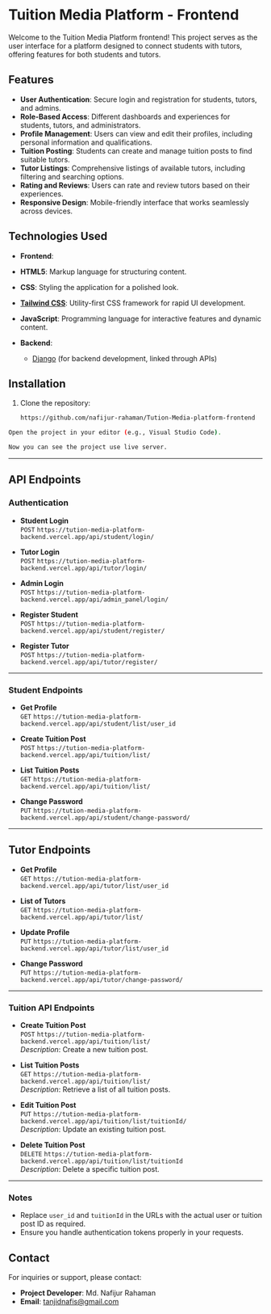 # Tuition Media Platform - Frontend

Welcome to the Tuition Media Platform frontend! This project serves as the user interface for a platform designed to connect students with tutors, offering features for both students and tutors.



## Features

- **User Authentication**: Secure login and registration for students, tutors, and admins.
- **Role-Based Access**: Different dashboards and experiences for students, tutors, and administrators.
- **Profile Management**: Users can view and edit their profiles, including personal information and qualifications.
- **Tuition Posting**: Students can create and manage tuition posts to find suitable tutors.
- **Tutor Listings**: Comprehensive listings of available tutors, including filtering and searching options.
- **Rating and Reviews**: Users can rate and review tutors based on their experiences.
- **Responsive Design**: Mobile-friendly interface that works seamlessly across devices.

## Technologies Used

- **Frontend**: 
- **HTML5**: Markup language for structuring content.
- **CSS**: Styling the application for a polished look.
- **[Tailwind CSS](https://tailwindcss.com/)**: Utility-first CSS framework for rapid UI development.
- **JavaScript**: Programming language for interactive features and dynamic content.
  
- **Backend**:
  - [Django](https://tution-media-platform-backend.vercel.app/) (for backend development, linked through APIs)

## Installation

1. Clone the repository:

   ```bash
   https://github.com/nafijur-rahaman/Tution-Media-platform-frontend

  ```bash
Open the project in your editor (e.g., Visual Studio Code).
```
```bash
Now you can see the project use live server.
```
---
## API Endpoints
### Authentication

- **Student Login**  
  `POST` `https://tution-media-platform-backend.vercel.app/api/student/login/`
  
- **Tutor Login**  
  `POST` `https://tution-media-platform-backend.vercel.app/api/tutor/login/`
  
- **Admin Login**  
  `POST` `https://tution-media-platform-backend.vercel.app/api/admin_panel/login/`
  
- **Register Student**  
  `POST` `https://tution-media-platform-backend.vercel.app/api/student/register/`
  
- **Register Tutor**  
  `POST` `https://tution-media-platform-backend.vercel.app/api/tutor/register/`

---

### Student Endpoints

- **Get Profile**  
  `GET` `https://tution-media-platform-backend.vercel.app/api/student/list/user_id`
  
- **Create Tuition Post**  
  `POST` `https://tution-media-platform-backend.vercel.app/api/tuition/list/`
  
- **List Tuition Posts**  
  `GET` `https://tution-media-platform-backend.vercel.app/api/tuition/list/`
  
- **Change Password**  
  `PUT` `https://tution-media-platform-backend.vercel.app/api/student/change-password/`

---

## Tutor Endpoints

- **Get Profile**  
  `GET` `https://tution-media-platform-backend.vercel.app/api/tutor/list/user_id`
  
- **List of Tutors**  
  `GET` `https://tution-media-platform-backend.vercel.app/api/tutor/list/`
  
- **Update Profile**  
  `PUT` `https://tution-media-platform-backend.vercel.app/api/tutor/list/user_id`
  
- **Change Password**  
  `PUT` `https://tution-media-platform-backend.vercel.app/api/tutor/change-password/`

---

### Tuition API Endpoints

- **Create Tuition Post**  
  `POST` `https://tution-media-platform-backend.vercel.app/api/tuition/list/`  
  *Description*: Create a new tuition post.

- **List Tuition Posts**  
  `GET` `https://tution-media-platform-backend.vercel.app/api/tuition/list/`  
  *Description*: Retrieve a list of all tuition posts.

- **Edit Tuition Post**  
  `PUT` `https://tution-media-platform-backend.vercel.app/api/tuition/list/tuitionId/`  
  *Description*: Update an existing tuition post.

- **Delete Tuition Post**  
  `DELETE` `https://tution-media-platform-backend.vercel.app/api/tuition/list/tuitionId`  
  *Description*: Delete a specific tuition post.

---

### Notes

- Replace `user_id` and `tuitionId` in the URLs with the actual user or tuition post ID as required.
- Ensure you handle authentication tokens properly in your requests.




## Contact

For inquiries or support, please contact:
- **Project Developer**: Md. Nafijur Rahaman
- **Email**: tanjidnafis@gmail.com




